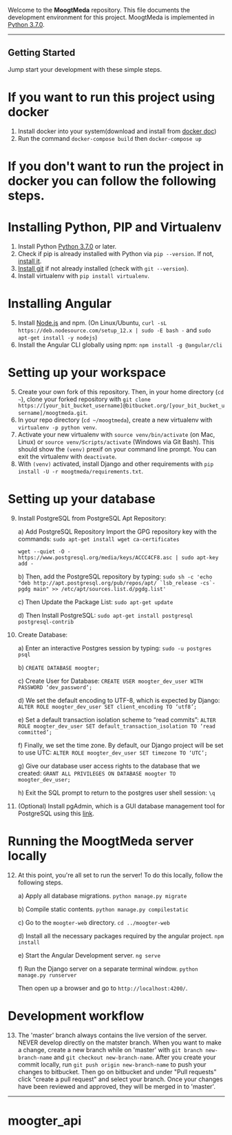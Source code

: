 Welcome to the **MoogtMeda** repository. This file documents the development environment for this project. MoogtMeda is implemented in [Python 3.7.0](https://www.python.org/downloads/release/python-370/).

---

## Getting Started

Jump start your development with these simple steps.

# If you want to run this project using docker

1. Install docker into your system(download and install from [docker doc](https://docs.docker.com/get-docker/))
2. Run the command `docker-compose build` then `docker-compose up`

# If you don't want to run the project in docker you can follow the following steps.

# Installing Python, PIP and Virtualenv

1. Install Python [Python 3.7.0](https://www.python.org/downloads/release/python-370/) or later.
2. Check if pip is already installed with Python via `pip --version`. If not, [install it](https://pip.pypa.io/en/stable/installing/).
3. [Install git](https://git-scm.com/download/) if not already installed (check with `git --version`).
4. Install virtualenv with `pip install virtualenv`.

# Installing Angular

5. Install [Node.js](https://nodejs.org/en/) and npm. (On Linux/Ubuntu, `curl -sL https://deb.nodesource.com/setup_12.x | sudo -E bash -` and `sudo apt-get install -y nodejs`)
6. Install the Angular CLI globally using npm:
   `npm install -g @angular/cli`

# Setting up your workspace

5. Create your own fork of this repository. Then, in your home directory (`cd ~`), clone your forked repository with `git clone https://[your_bit_bucket_username]@bitbucket.org/[your_bit_bucket_username]/moogtmeda.git`.
6. In your repo directory (`cd ~/moogtmeda`), create a new virtualenv with `virtualenv -p python venv`.
7. Activate your new virtualenv with `source venv/bin/activate` (on Mac, Linux) or `source venv/Scripts/activate` (Windows via Git Bash). This should show the `(venv)` prexif on your command line prompt. You can exit the virtualenv with `deactivate`.
8. With `(venv)` activated, install Django and other requirements with `pip install -U -r moogtmeda/requirements.txt`.

# Setting up your database

9. Install PostgreSQL from PostgreSQL Apt Repository:

   a) Add PostgreSQL Repository Import the GPG repository key with the commands:
   `sudo apt-get install wget ca-certificates`

   `wget --quiet -O - https://www.postgresql.org/media/keys/ACCC4CF8.asc | sudo apt-key add -`

   b) Then, add the PostgreSQL repository by typing: `` sudo sh -c 'echo "deb http://apt.postgresql.org/pub/repos/apt/ `lsb_release -cs`-pgdg main" >> /etc/apt/sources.list.d/pgdg.list'  ``

   c) Then Update the Package List: `sudo apt-get update`

   d) Then Install PostgreSQL: `sudo apt-get install postgresql postgresql-contrib`

10. Create Database:

    a) Enter an interactive Postgres session by typing:
    `sudo -u postgres psql`

    b) `CREATE DATABASE moogter;`

    c) Create User for Database: `CREATE USER moogter_dev_user WITH PASSWORD ‘dev_password‘;`

    d) We set the default encoding to UTF-8, which is expected by Django:
    `ALTER ROLE moogter_dev_user SET client_encoding TO ‘utf8’;`

    e) Set a default transaction isolation scheme to “read commits”:
    `ALTER ROLE moogter_dev_user SET default_transaction_isolation TO ‘read committed’;`

    f) Finally, we set the time zone. By default, our Django project will be set to use UTC:
    `ALTER ROLE moogter_dev_user SET timezone TO ‘UTC’;`

    g) Give our database user access rights to the database that we created:
    `GRANT ALL PRIVILEGES ON DATABASE moogter TO moogter_dev_user;`

    h) Exit the SQL prompt to return to the postgres user shell session:
    `\q`

11. (Optional) Install pgAdmin, which is a GUI database management tool for PostgreSQL using this [link](https://www.pgadmin.org/download/pgadmin-4-apt/).

# Running the MoogtMeda server locally

12. At this point, you're all set to run the server! To do this locally, follow the following steps.

    a) Apply all database migrations.
    `python manage.py migrate`

    b) Compile static contents.
    `python manage.py compilestatic`

    c) Go to the `moogter-web` directory.
    `cd ../moogter-web`

    d) Install all the necessary packages required by the angular project.
    `npm install`

    e) Start the Angular Development server.
    `ng serve`

    f) Run the Django server on a separate terminal window.
    `python manage.py runserver`

    Then open up a browser and go to `http://localhost:4200/`.

# Development workflow

13. The 'master' branch always contains the live version of the server. NEVER develop directly on the matster branch. When you want to make a change, create a new branch while on 'master' with `git branch new-branch-name` and `git checkout new-branch-name`. After you create your commit locally, run `git push origin new-branch-name` to push your changes to bitbucket. Then go on bitbucket and under "Pull requests" click "create a pull request" and select your branch. Once your changes have been reviewed and approved, they will be merged in to 'master'.

---
# moogter_api

